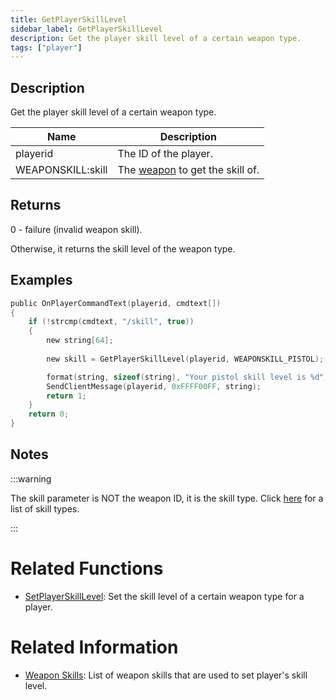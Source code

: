 ```yaml
---
title: GetPlayerSkillLevel
sidebar_label: GetPlayerSkillLevel
description: Get the player skill level of a certain weapon type.
tags: ["player"]
---
```


<VersionWarn version='omp v1.1.0.2612' />

## Description

Get the player skill level of a certain weapon type.

| Name              | Description                                                  |
| ----------------- | ------------------------------------------------------------ |
| playerid          | The ID of the player.                                        |
| WEAPONSKILL:skill | The [weapon](../resources/weaponskills) to get the skill of. |

## Returns

0 - failure (invalid weapon skill).

Otherwise, it returns the skill level of the weapon type.

## Examples

```c
public OnPlayerCommandText(playerid, cmdtext[])
{
    if (!strcmp(cmdtext, "/skill", true))
    {
        new string[64];
        
        new skill = GetPlayerSkillLevel(playerid, WEAPONSKILL_PISTOL);

        format(string, sizeof(string), "Your pistol skill level is %d", skill);
        SendClientMessage(playerid, 0xFFFF00FF, string);
        return 1;
    }
    return 0;
}
```

## Notes

:::warning

The skill parameter is NOT the weapon ID, it is the skill type. Click [here](../resources/weaponskills) for a list of skill types.

:::

# Related Functions

- [SetPlayerSkillLevel](SetPlayerSkillLevel): Set the skill level of a certain weapon type for a player.

# Related Information

- [Weapon Skills](../resources/weaponskills): List of weapon skills that are used to set player's skill level.
